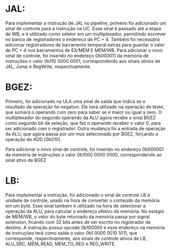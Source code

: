 # JAL: 

Para implementar a instrução de JAL no pipeline, primeiro foi adicionado um sinal de controle para a instrução na UC. Esse sinal é passado até a etapa de WB, e é utilizado como seletor em um multiplexador, permitindo escrever no banco de registradores o endereço de PC + 4. Também foi necessário adicionar registradores de barramento temporal extras para guardar o valor de PC + 4 nos barramentos de EX/MEM E MEM/WB.
Para adicionar o novo sinal de controle, foi inserido no endereço 0b000011 da memória de instruções o valor 0b110 0000 0001, correspondendo aos sinais ativos de JAL, Jump e RegWrite, respectivamente.

# BGEZ:

Primeiro, foi adicionado na ULA uma sinal de saída que indica se o resultado da operação foi negativo. Ele será utilizado na operação de teste, que somará o operando com zero para saber se é maior ou igual a zero. O multiplexador do segundo operando da ALU agora recebe o sinal BGEZ como segundo bit de seleção, que faz o operando receber o valor 0, para ser adicionado com o registrador. Outra mudança foi a entrada de operação da ALU, que agora passa por um mux selecionado por BGEZ, forçando a operação de ADD (0b010).

Para adicionar o novo sinal de controle, foi inserido no endereço 0b000001 da memória de instruções o valor 0b1000 0000 0000, correspondendo ao sinal ativo de BGEZ

# LB:

Para implementar a instrução, foi adicionado o sinal de controle LB à unidade de controle, usado na hora de converter o conteúdo da memória em um byte. Esse sinal também é utilizado na hora de selecionar a operação da ALU, para calcular o endereço efetivo da memória. No estágio de MEM/WB, o valor do byte retornado da memória passa por signal extension, ficando com 32 bits antes de ser escrito no registrador de destino.
A instrução possui opcode 0b100000 e esse endereço na memória de instruções terá como saída o valor 0b1 0000 0010 1011, que corresponde, respectivamente, aos sinais de controle ativos de LB, ALU_SRC, MEM_READ, MEM_TO_REG e REG_WRITE.
